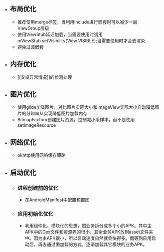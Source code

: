 - ## 布局优化
	- 推荐使用merge标签，当利用include进行嵌套时可以减少一层ViewGroup层级
	- 使用ViewStub延迟加载，当需要使用时调用mViewStub.setVisibility(View.VISIBLE);当需要使用时才会去渲染
	- 避免过渡嵌套
- ## 内存优化
	- [[安卓异常情况]]的检测处理
- ## 图片优化
	- 使用glide加载图片，对比图片实际大小和ImageView实际大小自动降低图片的分辨率从实现降低图片加载内存
	- BitmapFactory创建图片资源，控制减小采样率，而不是使用setImageResource
- ## 网络优化
	- okhttp使用网络缓存策略
- ## 启动优化
	- ### 进程创建前的优化
		- 在AndroidManifest中配置预置图
	- ### 应用初始化优化
		- 利用组件化，模块化的思想，照业务拆分成多个小的APK。其中主APK中的Dex文件和资源弄的很小，其余业务APK放到asset文件夹中。因为主APK很小，所以启动速度自然就会快得多。而等到应用启动后，再去通过懒加载的方式，逐渐加载其它模块的业务APK。